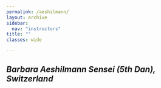 ```yaml
---
permalink: /aeshilmann/
layout: archive
sidebar:
  nav: "instructors"
title: ""
classes: wide

---
```

## *Barbara Aeshilmann Sensei (5th Dan), Switzerland*
